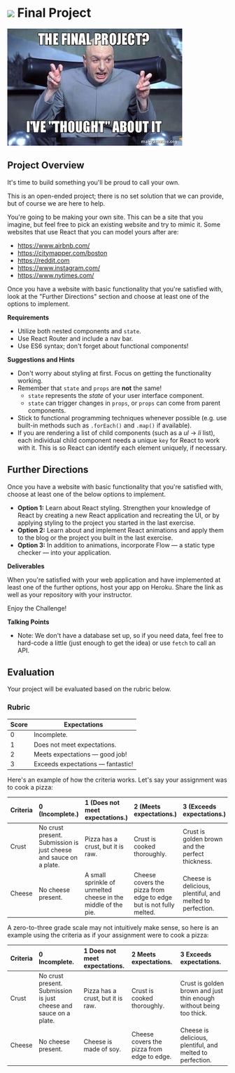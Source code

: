 # ![](https://ga-dash.s3.amazonaws.com/production/assets/logo-9f88ae6c9c3871690e33280fcf557f33.png) Final Project

![final project meme](./assets/meme-final-project.jpg)

## Project Overview

It's time to build something you'll be proud to call your own.

This is an open-ended project; there is no set solution that we can provide, but of course we are here to help. 

You're going to be making your own site. This can be a site that you imagine, but feel free to pick an existing website and try to mimic it. Some websites that use React that you can model yours after are:
  - https://www.airbnb.com/
  - https://citymapper.com/boston
  - https://reddit.com
  - https://www.instagram.com/
  - https://www.nytimes.com/

Once you have a website with basic functionality that you're satisfied with, look at the "Further Directions" section and choose at least one of the options to implement.

**Requirements**

* Utilize both nested components and `state`.
* Use React Router and include a nav bar.
* Use ES6 syntax; don't forget about functional components!


**Suggestions and Hints**

- Don't worry about styling at first. Focus on getting the functionality working.
- Remember that `state` and `props` are **not** the same!
  - `state` represents the _state_ of your user interface component.
  - `state` can trigger changes in `props`, or `props` can come from parent components.
- Stick to functional programming techniques whenever possible (e.g. use built-in methods such as `.forEach()` and `.map()` if available).
- If you are rendering a list of child components (such as a _ul_ -> _li_ list), each individual child component needs a unique `key` for React to work with it. This is so React can identify each element uniquely, if necessary.

## Further Directions

Once you have a website with basic functionality that you're satisfied with, choose at least one of the below options to implement.

* **Option 1:** Learn about React styling. Strengthen your knowledge of React by creating a new React application and recreating the UI, or by applying styling to the project you started in the last exercise.
* **Option 2:** Learn about and implement React animations and apply them to the blog or the project you built in the last exercise.
* **Option 3:** In addition to animations, incorporate Flow — a static type checker — into your application.

**Deliverables**

When you're satisfied with your web application and have implemented at least one of the further options, host your app on Heroku. Share the link as well as your repository with your instructor.


Enjoy the Challenge!


<aside class="notes">

**Talking Points**
- Note: We don't have a database set up, so if you need data, feel free to hard-code a little (just enough to get the idea) or use `fetch` to call an API.


</aside>

## Evaluation

Your project will be evaluated based on the rubric below.

### Rubric

| Score | Expectations |
| ----- | ---------------------------------------------------- |
| 0 | Incomplete. |
| 1 | Does not meet expectations. |
| 2 | Meets expectations — good job! |
| 3 | Exceeds expectations — fantastic! |


Here's an example of how the criteria works. Let's say your assignment was to cook a pizza:

Criteria | **0** (Incomplete.) | **1** (Does not meet expectations.) | **2** (Meets expectations.) | **3** (Exceeds expectations.) |
:--- | :--- | :--- | :--- | :---
Crust | No crust present. Submission is just cheese and sauce on a plate. | Pizza has a crust, but it is raw. | Crust is cooked thoroughly.| Crust is golden brown and the perfect thickness.
Cheese | No cheese present. | A small sprinkle of unmelted cheese in the middle of the pie. | Cheese covers the pizza from edge to edge but is not fully melted. | Cheese is delicious, plentiful, and melted to perfection.



A zero-to-three grade scale may not intuitively make sense, so here is an example using the criteria as if your assignment were to cook a pizza:

Criteria | **0** Incomplete. | **1** Does not meet expectations. | **2** Meets expectations. | **3**  Exceeds expectations. |
:--- | :--- | :--- | :--- | :---
Crust | No crust present. Submission is just cheese and sauce on a plate. | Pizza has a crust, but it is raw. | Crust is cooked thoroughly.| Crust is golden brown and just thin enough without being too thick.
Cheese | No cheese present. | Cheese is made of soy. | Cheese covers the pizza from edge to edge. | Cheese is delicious, plentiful, and melted to perfection.


